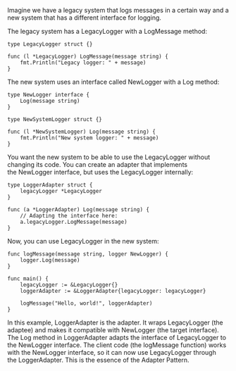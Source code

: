 

Imagine we have a legacy system that logs messages in a certain way and a new system that has a different interface for logging.

The legacy system has a LegacyLogger with a LogMessage method:

```
type LegacyLogger struct {}

func (l *LegacyLogger) LogMessage(message string) {
    fmt.Println("Legacy logger: " + message)
}
```

The new system uses an interface called NewLogger with a Log method:

```
type NewLogger interface {
    Log(message string)
}

type NewSystemLogger struct {}

func (l *NewSystemLogger) Log(message string) {
    fmt.Println("New system logger: " + message)
}
```

You want the new system to be able to use the LegacyLogger without changing its code. You can create an adapter that implements the NewLogger interface, but uses the LegacyLogger internally:

```
type LoggerAdapter struct {
    legacyLogger *LegacyLogger
}

func (a *LoggerAdapter) Log(message string) {
    // Adapting the interface here:
    a.legacyLogger.LogMessage(message)
}
```

Now, you can use LegacyLogger in the new system:

```
func logMessage(message string, logger NewLogger) {
    logger.Log(message)
}

func main() {
    legacyLogger := &LegacyLogger{}
    loggerAdapter := &LoggerAdapter{legacyLogger: legacyLogger}

    logMessage("Hello, world!", loggerAdapter)
}
```

In this example, LoggerAdapter is the adapter. It wraps LegacyLogger (the adaptee) and makes it compatible with NewLogger (the target interface). The Log method in LoggerAdapter adapts the interface of LegacyLogger to the NewLogger interface. The client code (the logMessage function) works with the NewLogger interface, so it can now use LegacyLogger through the LoggerAdapter. This is the essence of the Adapter Pattern.